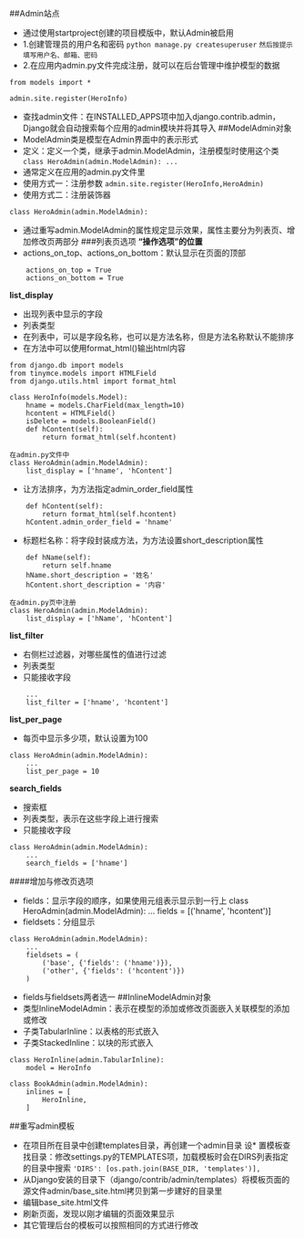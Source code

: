 ##Admin站点
* 通过使用startproject创建的项目模版中，默认Admin被启用
* 1.创建管理员的用户名和密码
`python manage.py createsuperuser`
`然后按提示填写用户名、邮箱、密码`
* 2.在应用内admin.py文件完成注册，就可以在后台管理中维护模型的数据
```from django.contrib import admin
from models import *

admin.site.register(HeroInfo)
```
* 查找admin文件：在INSTALLED_APPS项中加入django.contrib.admin，Django就会自动搜索每个应用的admin模块并将其导入
##ModelAdmin对象
* ModelAdmin类是模型在Admin界面中的表示形式
* 定义：定义一个类，继承于admin.ModelAdmin，注册模型时使用这个类
`class HeroAdmin(admin.ModelAdmin):
    ...`
* 通常定义在应用的admin.py文件里
* 使用方式一：注册参数
`admin.site.register(HeroInfo,HeroAdmin)`
* 使用方式二：注册装饰器
```@admin.register(HeroInfo)
class HeroAdmin(admin.ModelAdmin):
```
* 通过重写admin.ModelAdmin的属性规定显示效果，属性主要分为列表页、增加修改页两部分
###列表页选项
**“操作选项”的位置**
* actions_on_top、actions_on_bottom：默认显示在页面的顶部
```class HeroAdmin(admin.ModelAdmin):
    actions_on_top = True
    actions_on_bottom = True
```
**list_display**
* 出现列表中显示的字段
* 列表类型
* 在列表中，可以是字段名称，也可以是方法名称，但是方法名称默认不能排序
* 在方法中可以使用format_html()输出html内容
```在models.py文件中
from django.db import models
from tinymce.models import HTMLField
from django.utils.html import format_html

class HeroInfo(models.Model):
    hname = models.CharField(max_length=10)
    hcontent = HTMLField()
    isDelete = models.BooleanField()
    def hContent(self):
        return format_html(self.hcontent)

在admin.py文件中
class HeroAdmin(admin.ModelAdmin):
    list_display = ['hname', 'hContent']
```
* 让方法排序，为方法指定admin_order_field属性
```在models.py中HeroInfo类的代码改为如下：
    def hContent(self):
        return format_html(self.hcontent)
    hContent.admin_order_field = 'hname'
```
* 标题栏名称：将字段封装成方法，为方法设置short_description属性
```在models.py中为HeroInfo类增加方法hName：
    def hName(self):
        return self.hname
    hName.short_description = '姓名'
    hContent.short_description = '内容'

在admin.py页中注册
class HeroAdmin(admin.ModelAdmin):
    list_display = ['hName', 'hContent']
```
**list_filter**
* 右侧栏过滤器，对哪些属性的值进行过滤
* 列表类型
* 只能接收字段
```class HeroAdmin(admin.ModelAdmin):
    ...
    list_filter = ['hname', 'hcontent']
```
**list_per_page**
* 每页中显示多少项，默认设置为100
```
class HeroAdmin(admin.ModelAdmin):
    ...
    list_per_page = 10
```
**search_fields**
* 搜索框
* 列表类型，表示在这些字段上进行搜索
* 只能接收字段
```
class HeroAdmin(admin.ModelAdmin):
    ...
    search_fields = ['hname']
```
####增加与修改页选项
* fields：显示字段的顺序，如果使用元组表示显示到一行上
class HeroAdmin(admin.ModelAdmin):
    ...
    fields = [('hname', 'hcontent')]
* fieldsets：分组显示
```
class HeroAdmin(admin.ModelAdmin):
    ...
    fieldsets = (
        ('base', {'fields': ('hname')}),
        ('other', {'fields': ('hcontent')})
    )
```
* fields与fieldsets两者选一
##InlineModelAdmin对象
* 类型InlineModelAdmin：表示在模型的添加或修改页面嵌入关联模型的添加或修改
* 子类TabularInline：以表格的形式嵌入
* 子类StackedInline：以块的形式嵌入
```
class HeroInline(admin.TabularInline):
    model = HeroInfo

class BookAdmin(admin.ModelAdmin):
    inlines = [
        HeroInline,
    ]
```
##重写admin模板
* 在项目所在目录中创建templates目录，再创建一个admin目录
设* 置模板查找目录：修改settings.py的TEMPLATES项，加载模板时会在DIRS列表指定的目录中搜索
`'DIRS': [os.path.join(BASE_DIR, 'templates')],`
* 从Django安装的目录下（django/contrib/admin/templates）将模板页面的源文件admin/base_site.html拷贝到第一步建好的目录里
* 编辑base_site.html文件
* 刷新页面，发现以刚才编辑的页面效果显示
* 其它管理后台的模板可以按照相同的方式进行修改